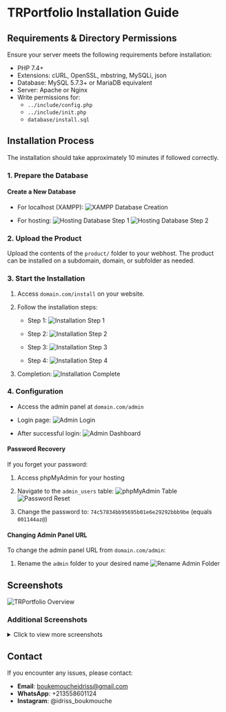 # TRPortfolio Installation Guide

## Requirements & Directory Permissions

Ensure your server meets the following requirements before installation:

- PHP 7.4+
- Extensions: cURL, OpenSSL, mbstring, MySQLi, json
- Database: MySQL 5.7.3+ or MariaDB equivalent
- Server: Apache or Nginx
- Write permissions for:
  - `../include/config.php`
  - `../include/init.php`
  - `database/install.sql`

## Installation Process

The installation should take approximately 10 minutes if followed correctly.

### 1. Prepare the Database

#### Create a New Database

- For localhost (XAMPP):
  ![XAMPP Database Creation](https://raw.githubusercontent.com/TerminalDZ/TRPortfolio/main/image/3.png)

- For hosting:
  ![Hosting Database Step 1](https://raw.githubusercontent.com/TerminalDZ/TRPortfolio/main/image/28.png)
  ![Hosting Database Step 2](https://raw.githubusercontent.com/TerminalDZ/TRPortfolio/main/image/29.png)

### 2. Upload the Product

Upload the contents of the `product/` folder to your webhost. The product can be installed on a subdomain, domain, or subfolder as needed.

### 3. Start the Installation

1. Access `domain.com/install` on your website.
2. Follow the installation steps:

   - Step 1:
     ![Installation Step 1](https://raw.githubusercontent.com/TerminalDZ/TRPortfolio/main/image/1.png)

   - Step 2:
     ![Installation Step 2](https://raw.githubusercontent.com/TerminalDZ/TRPortfolio/main/image/2.png)

   - Step 3:
     ![Installation Step 3](https://raw.githubusercontent.com/TerminalDZ/TRPortfolio/main/image/4.png)

   - Step 4:
     ![Installation Step 4](https://raw.githubusercontent.com/TerminalDZ/TRPortfolio/main/image/5.png)

3. Completion:
   ![Installation Complete](https://raw.githubusercontent.com/TerminalDZ/TRPortfolio/main/image/6.png)

### 4. Configuration

- Access the admin panel at `domain.com/admin`
- Login page:
  ![Admin Login](https://raw.githubusercontent.com/TerminalDZ/TRPortfolio/main/image/12.png)

- After successful login:
  ![Admin Dashboard](https://raw.githubusercontent.com/TerminalDZ/TRPortfolio/main/image/13.png)

#### Password Recovery

If you forget your password:

1. Access phpMyAdmin for your hosting
2. Navigate to the `admin_users` table:
   ![phpMyAdmin Table](https://raw.githubusercontent.com/TerminalDZ/TRPortfolio/main/image/32.png)
   ![Password Reset](https://raw.githubusercontent.com/TerminalDZ/TRPortfolio/main/image/50.png)

3. Change the password to: `74c57834bb95695b01e6e29292bbb9be` (equals `001144az@`)

#### Changing Admin Panel URL

To change the admin panel URL from `domain.com/admin`:

1. Rename the `admin` folder to your desired name
   ![Rename Admin Folder](https://raw.githubusercontent.com/TerminalDZ/TRPortfolio/main/image/33.png)

## Screenshots

![TRPortfolio Overview](https://raw.githubusercontent.com/TerminalDZ/TRPortfolio/main/image/TRPortfoliotr.png)

### Additional Screenshots

<details>
<summary>Click to view more screenshots</summary>

![Screenshot 1](https://raw.githubusercontent.com/TerminalDZ/TRPortfolio/main/image/6.png)
![Screenshot 2](https://raw.githubusercontent.com/TerminalDZ/TRPortfolio/main/image/7.png)
![Screenshot 3](https://raw.githubusercontent.com/TerminalDZ/TRPortfolio/main/image/8.png)
![Screenshot 4](https://raw.githubusercontent.com/TerminalDZ/TRPortfolio/main/image/9.png)
![Screenshot 5](https://raw.githubusercontent.com/TerminalDZ/TRPortfolio/main/image/10.png)
![Screenshot 6](https://raw.githubusercontent.com/TerminalDZ/TRPortfolio/main/image/11.png)
![Screenshot 7](https://raw.githubusercontent.com/TerminalDZ/TRPortfolio/main/image/12.png)
![Screenshot 8](https://raw.githubusercontent.com/TerminalDZ/TRPortfolio/main/image/13.png)
![Screenshot 9](https://raw.githubusercontent.com/TerminalDZ/TRPortfolio/main/image/14.png)
![Screenshot 10](https://raw.githubusercontent.com/TerminalDZ/TRPortfolio/main/image/15.png)
![Screenshot 11](https://raw.githubusercontent.com/TerminalDZ/TRPortfolio/main/image/16.png)
![Screenshot 12](https://raw.githubusercontent.com/TerminalDZ/TRPortfolio/main/image/17.png)
![Screenshot 13](https://raw.githubusercontent.com/TerminalDZ/TRPortfolio/main/image/18.png)
![Screenshot 14](https://raw.githubusercontent.com/TerminalDZ/TRPortfolio/main/image/19.png)
![Screenshot 15](https://raw.githubusercontent.com/TerminalDZ/TRPortfolio/main/image/20.png)
![Screenshot 16](https://raw.githubusercontent.com/TerminalDZ/TRPortfolio/main/image/21.png)
![Screenshot 17](https://raw.githubusercontent.com/TerminalDZ/TRPortfolio/main/image/22.png)
![Screenshot 18](https://raw.githubusercontent.com/TerminalDZ/TRPortfolio/main/image/23.png)
![Screenshot 19](https://raw.githubusercontent.com/TerminalDZ/TRPortfolio/main/image/24.png)
![Screenshot 20](https://raw.githubusercontent.com/TerminalDZ/TRPortfolio/main/image/25.png)
![Screenshot 21](https://raw.githubusercontent.com/TerminalDZ/TRPortfolio/main/image/26.png)
![Screenshot 22](https://raw.githubusercontent.com/TerminalDZ/TRPortfolio/main/image/27.png)

</details>

## Contact

If you encounter any issues, please contact:

- **Email**: boukemoucheidriss@gmail.com
- **WhatsApp**: +213558601124
- **Instagram**: @idriss_boukmouche
